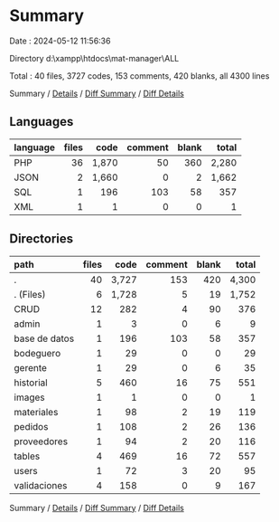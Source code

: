 # Summary

Date : 2024-05-12 11:56:36

Directory d:\\xampp\\htdocs\\mat-manager\\ALL

Total : 40 files,  3727 codes, 153 comments, 420 blanks, all 4300 lines

Summary / [Details](details.md) / [Diff Summary](diff.md) / [Diff Details](diff-details.md)

## Languages
| language | files | code | comment | blank | total |
| :--- | ---: | ---: | ---: | ---: | ---: |
| PHP | 36 | 1,870 | 50 | 360 | 2,280 |
| JSON | 2 | 1,660 | 0 | 2 | 1,662 |
| SQL | 1 | 196 | 103 | 58 | 357 |
| XML | 1 | 1 | 0 | 0 | 1 |

## Directories
| path | files | code | comment | blank | total |
| :--- | ---: | ---: | ---: | ---: | ---: |
| . | 40 | 3,727 | 153 | 420 | 4,300 |
| . (Files) | 6 | 1,728 | 5 | 19 | 1,752 |
| CRUD | 12 | 282 | 4 | 90 | 376 |
| admin | 1 | 3 | 0 | 6 | 9 |
| base de datos | 1 | 196 | 103 | 58 | 357 |
| bodeguero | 1 | 29 | 0 | 0 | 29 |
| gerente | 1 | 29 | 0 | 6 | 35 |
| historial | 5 | 460 | 16 | 75 | 551 |
| images | 1 | 1 | 0 | 0 | 1 |
| materiales | 1 | 98 | 2 | 19 | 119 |
| pedidos | 1 | 108 | 2 | 26 | 136 |
| proveedores | 1 | 94 | 2 | 20 | 116 |
| tables | 4 | 469 | 16 | 72 | 557 |
| users | 1 | 72 | 3 | 20 | 95 |
| validaciones | 4 | 158 | 0 | 9 | 167 |

Summary / [Details](details.md) / [Diff Summary](diff.md) / [Diff Details](diff-details.md)